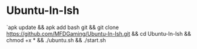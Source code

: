 # Ubuntu-In-Ish


`apk update && apk add bash git && git clone https://github.com/MFDGaming/Ubuntu-In-Ish.git && cd Ubuntu-In-Ish && chmod +x * && ./ubuntu.sh && ./start.sh
